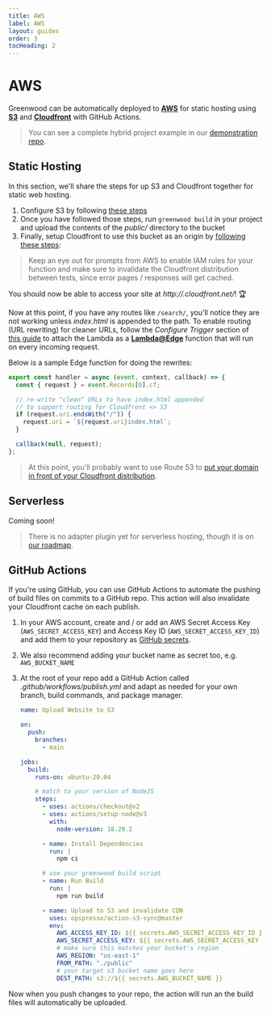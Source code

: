 ```yaml
---
title: AWS
label: AWS
layout: guides
order: 3
tocHeading: 2
---
```


# AWS

Greenwood can be automatically deployed to [**AWS**](https://aws.amazon.com/) for static hosting using [**S3**](https://aws.amazon.com/s3/) and [**Cloudfront**](https://aws.amazon.com/cloudfront/) with GitHub Actions.

> You can see a complete hybrid project example in our [demonstration repo](https://github.com/ProjectEvergreen/greenwood-demo-adapter-aws).

## Static Hosting

In this section, we'll share the steps for up S3 and Cloudfront together for static web hosting.

1. Configure S3 by following [these steps](https://docs.aws.amazon.com/AmazonCloudFront/latest/DeveloperGuide/GettingStarted.SimpleDistribution.html)
1. Once you have followed those steps, run `greenwood build` in your project and upload the contents of the _public/_ directory to the bucket
1. Finally, setup Cloudfront to use this bucket as an origin by [following these steps](https://docs.aws.amazon.com/AmazonCloudFront/latest/DeveloperGuide/GettingStarted.SimpleDistribution.html#GettingStartedCreateDistribution):

> Keep an eye out for prompts from AWS to enable IAM rules for your function and make sure to invalidate the Cloudfront distribution between tests, since error pages / responses will get cached.

You should now be able to access your site at _http://<your-dist>.cloudfront.net/_! 🏆

Now at this point, if you have any routes like `/search/`, you'll notice they are not working unless _index.html_ is appended to the path. To enable routing (URL rewriting) for cleaner URLs, follow the _Configure Trigger_ section of [this guide](https://aws.amazon.com/blogs/compute/implementing-default-directory-indexes-in-amazon-s3-backed-amazon-cloudfront-origins-using-lambdaedge/) to attach the Lambda as a [**Lambda@Edge**](https://aws.amazon.com/lambda/edge/) function that will run on every incoming request.

Below is a sample Edge function for doing the rewrites:

```js
export const handler = async (event, context, callback) => {
  const { request } = event.Records[0].cf;

  // re-write "clean" URLs to have index.html appended
  // to support routing for Cloudfront <> S3
  if (request.uri.endsWith("/")) {
    request.uri = `${request.uri}index.html`;
  }

  callback(null, request);
};
```

> At this point, you'll probably want to use Route 53 to [put your domain in front of your Cloudfront distribution](https://docs.aws.amazon.com/Route53/latest/DeveloperGuide/routing-to-cloudfront-distribution.html).

## Serverless

Coming soon!

> There is no adapter plugin yet for serverless hosting, though it is on [our roadmap](https://github.com/ProjectEvergreen/greenwood/issues/1142).

## GitHub Actions

If you're using GitHub, you can use GitHub Actions to automate the pushing of build files on commits to a GitHub repo. This action will also invalidate your Cloudfront cache on each publish.

1. In your AWS account, create and / or add an AWS Secret Access Key (`AWS_SECRET_ACCESS_KEY`) and Access Key ID (`AWS_SECRET_ACCESS_KEY_ID`) and add them to your repository as [GitHub secrets](https://docs.github.com/en/actions/security-for-github-actions/security-guides/using-secrets-in-github-actions).
1. We also recommend adding your bucket name as secret too, e.g. `AWS_BUCKET_NAME`
1. At the root of your repo add a GitHub Action called _.github/workflows/publish.yml_ and adapt as needed for your own branch, build commands, and package manager.

   ```yml
   name: Upload Website to S3

   on:
     push:
       branches:
         - main

   jobs:
     build:
       runs-on: ubuntu-20.04

       # match to your version of NodeJS
       steps:
         - uses: actions/checkout@v2
         - uses: actions/setup-node@v3
           with:
             node-version: 18.20.2

         - name: Install Dependencies
           run: |
             npm ci

         # use your greenwood build script
         - name: Run Build
           run: |
             npm run build

         - name: Upload to S3 and invalidate CDN
           uses: opspresso/action-s3-sync@master
           env:
             AWS_ACCESS_KEY_ID: ${{ secrets.AWS_SECRET_ACCESS_KEY_ID }}
             AWS_SECRET_ACCESS_KEY: ${{ secrets.AWS_SECRET_ACCESS_KEY }}
             # make sure this matches your bucket's region
             AWS_REGION: "us-east-1"
             FROM_PATH: "./public"
             # your target s3 bucket name goes here
             DEST_PATH: s3://${{ secrets.AWS_BUCKET_NAME }}
   ```

Now when you push changes to your repo, the action will run an the build files will automatically be uploaded.
